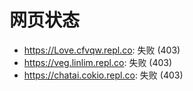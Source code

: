 # 网页状态
- https://Love.cfvqw.repl.co: 失败 (403)
- https://veg.linlim.repl.co: 失败 (403)
- https://chatai.cokio.repl.co: 失败 (403)
